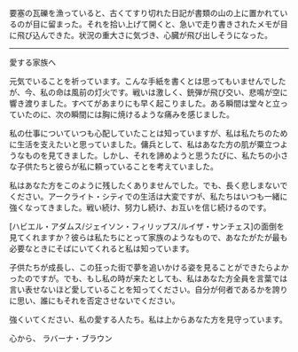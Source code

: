 要塞の瓦礫を漁っていると、古くてすり切れた日記が書類の山の上に置かれているのが目に留まった。それを拾い上げて開くと、急いで走り書きされたメモが目に飛び込んできた。状況の重大さに気づき、心臓が飛び出しそうになった。

---

愛する家族へ

元気でいることを祈っています。こんな手紙を書くとは思ってもいませんでしたが、今、私の命は風前の灯火です。戦いは激しく、銃弾が飛び交い、悲鳴が空に響き渡りました。すべてがあまりにも早く起こりました。ある瞬間は堂々と立っていたのに、次の瞬間には胸に焼けるような痛みを感じました。

私の仕事についていつも心配していたことは知っていますが、私は私たちのために生活を支えたいと思っていました。傭兵として、私はあなた方の肌が粟立つようなものを見てきました。しかし、それを諦めようと思うたびに、私たちの小さな子供たちと彼らが私に頼っていることを考えていました。

私はあなた方をこのように残したくありませんでした。でも、長く悲しまないでください。アークライト・シティでの生活は大変ですが、私たちはいつも一緒に強くなってきました。戦い続け、努力し続け、お互いを信じ続けるのです。

[ハビエル・アダムス/ジェイソン・フィリップス/ルイザ・サンチェス]の面倒を見てくれますか？彼らは私たちにとって家族のようなもので、あなたがたが最も必要なときにそばにいてくれると私は知っています。

子供たちが成長し、この狂った街で夢を追いかける姿を見ることができたらよかったのですが。でも、もし私の時が来たとしても、私はあなた方全員を言葉では言い表せないほど愛していることを知ってください。自分が何者であるかを誇りに思い、誰にもそれを否定させないでください。

強くいてください、私の愛する人たち。私は上からあなた方を見守っています。

心から、
ラバーナ・ブラウン
